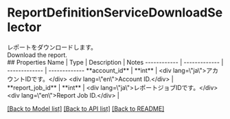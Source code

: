 # ReportDefinitionServiceDownloadSelector

<div lang=\"ja\">レポートをダウンロードします。</div> <div lang=\"en\">Download the report.</div> 
## Properties
Name | Type | Description | Notes
------------ | ------------- | ------------- | -------------
**account_id** | **int** | &lt;div lang&#x3D;\&quot;ja\&quot;&gt;アカウントIDです。&lt;/div&gt; &lt;div lang&#x3D;\&quot;en\&quot;&gt;Account ID.&lt;/div&gt;  | 
**report_job_id** | **int** | &lt;div lang&#x3D;\&quot;ja\&quot;&gt;レポートジョブIDです。&lt;/div&gt; &lt;div lang&#x3D;\&quot;en\&quot;&gt;Report Job ID.&lt;/div&gt;  | 

[[Back to Model list]](../README.md#documentation-for-models) [[Back to API list]](../README.md#documentation-for-api-endpoints) [[Back to README]](../README.md)


